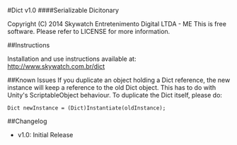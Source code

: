 #Dict v1.0
####Serializable Dicitonary

Copyright (C) 2014 Skywatch Entretenimento Digital LTDA - ME
This is free software. Please refer to LICENSE for more information.

##Instructions

Installation and use instructions available at: http://www.skywatch.com.br/dict

##Known Issues
If you duplicate an object holding a Dict reference, the new instance will keep a reference to the old Dict object. This has to do with Unity's ScriptableObject behaviour. To duplicate the Dict itself, please do:

```Dict newInstance = (Dict)Instantiate(oldInstance);```

##Changelog
- v1.0: Initial Release